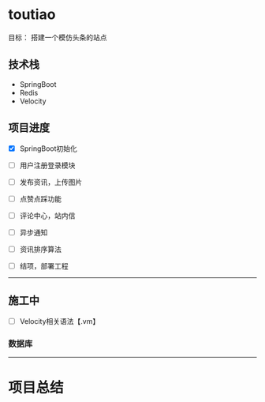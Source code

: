 

# toutiao

目标： 搭建一个模仿头条的站点

## 技术栈

- SpringBoot
- Redis
- Velocity

## 项目进度

- [x] SpringBoot初始化
- [ ] 用户注册登录模块
- [ ] 发布资讯，上传图片
- [ ] 点赞点踩功能
- [ ] 评论中心，站内信
- [ ] 异步通知
- [ ] 资讯排序算法
- [ ] 结项，部署工程

















---

## 施工中

- [ ] Velocity相关语法【.vm】

### 数据库







---

# 项目总结





























